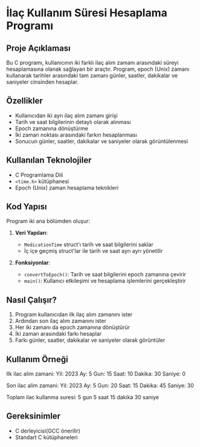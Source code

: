 # İlaç Kullanım Süresi Hesaplama Programı

## Proje Açıklaması

Bu C programı, kullanıcının iki farklı ilaç alım zamanı arasındaki süreyi hesaplamasına olanak sağlayan bir araçtır. Program, epoch (Unix) zamanı kullanarak tarihler arasındaki tam zamanı günler, saatler, dakikalar ve saniyeler cinsinden hesaplar.

## Özellikler

- Kullanıcıdan iki ayrı ilaç alım zamanı girişi
- Tarih ve saat bilgilerinin detaylı olarak alınması
- Epoch zamanına dönüştürme
- İki zaman noktası arasındaki farkın hesaplanması
- Sonucun günler, saatler, dakikalar ve saniyeler olarak görüntülenmesi

## Kullanılan Teknolojiler

- C Programlama Dili
- `<time.h>` kütüphanesi
- Epoch (Unix) zaman hesaplama teknikleri

## Kod Yapısı

Program iki ana bölümden oluşur:

1. **Veri Yapıları**:
   - `MedicationTime` struct'ı tarih ve saat bilgilerini saklar
   - İç içe geçmiş struct'lar ile tarih ve saat ayrı ayrı yönetilir

2. **Fonksiyonlar**:
   - `convertToEpoch()`: Tarih ve saat bilgilerini epoch zamanına çevirir
   - `main()`: Kullanıcı etkileşimi ve hesaplama işlemlerini gerçekleştirir

## Nasıl Çalışır?

1. Program kullanıcıdan ilk ilaç alım zamanını ister
2. Ardından son ilaç alım zamanını ister
3. Her iki zamanı da epoch zamanına dönüştürür
4. İki zaman arasındaki farkı hesaplar
5. Farkı günler, saatler, dakikalar ve saniyeler olarak görüntüler

## Kullanım Örneği

Ilk ilac alim zamani:
Yil: 2023
Ay: 5
Gun: 15
Saat: 10
Dakika: 30
Saniye: 0

Son ilac alim zamani:
Yil: 2023
Ay: 5
Gun: 20
Saat: 15
Dakika: 45
Saniye: 30

Toplam ilac kullanma suresi: 5 gun 5 saat 15 dakika 30 saniye

## Gereksinimler

- C derleyicisi(GCC önerilir)
- Standart C kütüphaneleri
